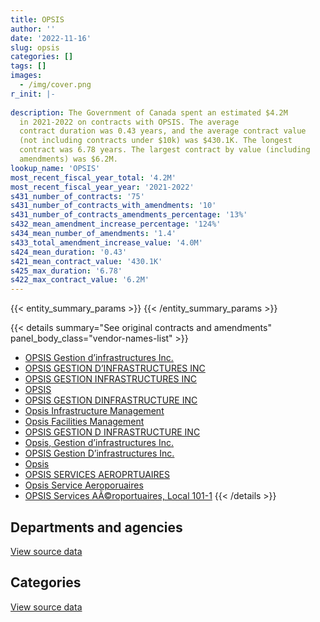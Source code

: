 ```yaml
---
title: OPSIS
author: ''
date: '2022-11-16'
slug: opsis
categories: []
tags: []
images:
  - /img/cover.png
r_init: |-
  
description: The Government of Canada spent an estimated $4.2M
  in 2021-2022 on contracts with OPSIS. The average
  contract duration was 0.43 years, and the average contract value
  (not including contracts under $10k) was $430.1K. The longest
  contract was 6.78 years. The largest contract by value (including
  amendments) was $6.2M.
lookup_name: 'OPSIS'
most_recent_fiscal_year_total: '4.2M'
most_recent_fiscal_year_year: '2021-2022'
s431_number_of_contracts: '75'
s431_number_of_contracts_with_amendments: '10'
s431_number_of_contracts_amendments_percentage: '13%'
s432_mean_amendment_increase_percentage: '124%'
s434_mean_number_of_amendments: '1.4'
s433_total_amendment_increase_value: '4.0M'
s424_mean_duration: '0.43'
s421_mean_contract_value: '430.1K'
s425_max_duration: '6.78'
s422_max_contract_value: '6.2M'
---
```


<script src="/rmarkdown-libs/htmlwidgets/htmlwidgets.js"></script>
<link href="/rmarkdown-libs/datatables-css/datatables-crosstalk.css" rel="stylesheet" />
<script src="/rmarkdown-libs/datatables-binding/datatables.js"></script>
<script src="/rmarkdown-libs/jquery/jquery-3.6.0.min.js"></script>
<link href="/rmarkdown-libs/dt-core-bootstrap/css/dataTables.bootstrap.min.css" rel="stylesheet" />
<link href="/rmarkdown-libs/dt-core-bootstrap/css/dataTables.bootstrap.extra.css" rel="stylesheet" />
<script src="/rmarkdown-libs/dt-core-bootstrap/js/jquery.dataTables.min.js"></script>
<script src="/rmarkdown-libs/dt-core-bootstrap/js/dataTables.bootstrap.min.js"></script>
<link href="/rmarkdown-libs/crosstalk/css/crosstalk.min.css" rel="stylesheet" />
<script src="/rmarkdown-libs/crosstalk/js/crosstalk.min.js"></script>
<script src="/rmarkdown-libs/htmlwidgets/htmlwidgets.js"></script>
<link href="/rmarkdown-libs/datatables-css/datatables-crosstalk.css" rel="stylesheet" />
<script src="/rmarkdown-libs/datatables-binding/datatables.js"></script>
<script src="/rmarkdown-libs/jquery/jquery-3.6.0.min.js"></script>
<link href="/rmarkdown-libs/dt-core-bootstrap/css/dataTables.bootstrap.min.css" rel="stylesheet" />
<link href="/rmarkdown-libs/dt-core-bootstrap/css/dataTables.bootstrap.extra.css" rel="stylesheet" />
<script src="/rmarkdown-libs/dt-core-bootstrap/js/jquery.dataTables.min.js"></script>
<script src="/rmarkdown-libs/dt-core-bootstrap/js/dataTables.bootstrap.min.js"></script>
<link href="/rmarkdown-libs/crosstalk/css/crosstalk.min.css" rel="stylesheet" />
<script src="/rmarkdown-libs/crosstalk/js/crosstalk.min.js"></script>

{{< entity_summary_params >}}
{{< /entity_summary_params >}}

{{< details summary="See original contracts and amendments" panel_body_class="vendor-names-list" >}}
- [OPSIS Gestion d’infrastructures Inc.](https://search.open.canada.ca/en/ct/?sort=contract_value_f%20desc&page=1&search_text=%22OPSIS%20Gestion%20d%27infrastructures%20Inc.%22)
- [OPSIS GESTION D’INFRASTRUCTURES INC](https://search.open.canada.ca/en/ct/?sort=contract_value_f%20desc&page=1&search_text=%22OPSIS%20GESTION%20D%27INFRASTRUCTURES%20INC%22)
- [OPSIS GESTION INFRASTRUCTURES INC](https://search.open.canada.ca/en/ct/?sort=contract_value_f%20desc&page=1&search_text=%22OPSIS%20GESTION%20INFRASTRUCTURES%20INC%22)
- [OPSIS](https://search.open.canada.ca/en/ct/?sort=contract_value_f%20desc&page=1&search_text=%22OPSIS%22)
- [OPSIS GESTION DINFRASTRUCTURE INC](https://search.open.canada.ca/en/ct/?sort=contract_value_f%20desc&page=1&search_text=%22OPSIS%20GESTION%20D%60INFRASTRUCTURE%20INC%22)
- [Opsis Infrastructure Management](https://search.open.canada.ca/en/ct/?sort=contract_value_f%20desc&page=1&search_text=%22Opsis%20Infrastructure%20Management%22)
- [Opsis Facilities Management](https://search.open.canada.ca/en/ct/?sort=contract_value_f%20desc&page=1&search_text=%22Opsis%20Facilities%20Management%22)
- [OPSIS GESTION D INFRASTRUCTURE INC](https://search.open.canada.ca/en/ct/?sort=contract_value_f%20desc&page=1&search_text=%22OPSIS%20GESTION%20D%20INFRASTRUCTURE%20INC%22)
- [Opsis, Gestion d’infrastructures Inc.](https://search.open.canada.ca/en/ct/?sort=contract_value_f%20desc&page=1&search_text=%22Opsis%2c%20Gestion%20d%e2%80%99infrastructures%20Inc.%22)
- [OPSIS Gestion D’infrastructures Inc.](https://search.open.canada.ca/en/ct/?sort=contract_value_f%20desc&page=1&search_text=%22OPSIS%20Gestion%20D%27infrastructures%20Inc.%22)
- [Opsis](https://search.open.canada.ca/en/ct/?sort=contract_value_f%20desc&page=1&search_text=%22Opsis%22)
- [OPSIS SERVICES AEROPRTUAIRES](https://search.open.canada.ca/en/ct/?sort=contract_value_f%20desc&page=1&search_text=%22OPSIS%20SERVICES%20AEROPRTUAIRES%22)
- [Opsis Service Aeroporuaires](https://search.open.canada.ca/en/ct/?sort=contract_value_f%20desc&page=1&search_text=%22Opsis%20Service%20Aeroporuaires%22)
- [OPSIS Services AÃ©roportuaires, Local 101-1](https://search.open.canada.ca/en/ct/?sort=contract_value_f%20desc&page=1&search_text=%22OPSIS%20Services%20A%c3%83%c2%a9roportuaires%2c%20Local%20101-1%22)
{{< /details >}}

## Departments and agencies

<div id="htmlwidget-1" style="width:100%;height:auto;" class="datatables html-widget"></div>
<script type="application/json" data-for="htmlwidget-1">{"x":{"style":"bootstrap","filter":"none","vertical":false,"data":[["<a href=\"/departments/dnd-mdn/\">National Defence<\/a>","<a href=\"/departments/ec/\">Environment and Climate Change Canada<\/a>","<a href=\"/departments/nrc-cnrc/\">National Research Council Canada<\/a>","<a href=\"/departments/tc/\">Transport Canada<\/a>"],[2561511.01,null,1638833.7,326131.88],[5711981.24,510980,1522766.88,327025.4],[2368811.62,1227024.34,1323963.4,326131.88],[1432230.98,1227024.34,1168872.06,387795.22]],"container":"<table class=\"table table-striped table-hover row-border order-column display\">\n  <thead>\n    <tr>\n      <th>Department<\/th>\n      <th>2018-2019<\/th>\n      <th>2019-2020<\/th>\n      <th>2020-2021<\/th>\n      <th>2021-2022<\/th>\n    <\/tr>\n  <\/thead>\n<\/table>","options":{"order":[[4,"desc"]],"pageLength":10,"autoWidth":true,"columnDefs":[{"targets":1,"render":"function(data, type, row, meta) {\n    return type !== 'display' ? data : DTWidget.formatCurrency(data, \"$\", 2, 3, \",\", \".\", true, null);\n  }"},{"targets":2,"render":"function(data, type, row, meta) {\n    return type !== 'display' ? data : DTWidget.formatCurrency(data, \"$\", 2, 3, \",\", \".\", true, null);\n  }"},{"targets":3,"render":"function(data, type, row, meta) {\n    return type !== 'display' ? data : DTWidget.formatCurrency(data, \"$\", 2, 3, \",\", \".\", true, null);\n  }"},{"targets":4,"render":"function(data, type, row, meta) {\n    return type !== 'display' ? data : DTWidget.formatCurrency(data, \"$\", 2, 3, \",\", \".\", true, null);\n  }"},{"width":"16%","targets":[1,2,3,4]},{"className":"dt-right","targets":[1,2,3,4]}],"orderClasses":false}},"evals":["options.columnDefs.0.render","options.columnDefs.1.render","options.columnDefs.2.render","options.columnDefs.3.render"],"jsHooks":[]}</script>
<p class="text-right">
<a href="https://github.com/GoC-Spending/contracts-data/tree/main/data/out/vendors/opsis/summary_by_fiscal_year_by_department.csv" class="source-data-link btn btn-link">View source data</a>
</p>

## Categories

<div id="htmlwidget-2" style="width:100%;height:auto;" class="datatables html-widget"></div>
<script type="application/json" data-for="htmlwidget-2">{"x":{"style":"bootstrap","filter":"none","vertical":false,"data":[["<a href=\"/categories/facilities_and_construction/\">Facilities and construction<\/a>","<a href=\"/categories/professional_services/\">Professional services<\/a>"],[3830479.68,695996.91],[3720417.37,4352336.15],[4013685.92,1232245.33],[1556667.28,2659255.32]],"container":"<table class=\"table table-striped table-hover row-border order-column display\">\n  <thead>\n    <tr>\n      <th>Category<\/th>\n      <th>2018-2019<\/th>\n      <th>2019-2020<\/th>\n      <th>2020-2021<\/th>\n      <th>2021-2022<\/th>\n    <\/tr>\n  <\/thead>\n<\/table>","options":{"order":[[4,"desc"]],"dom":"t","pageLength":30,"autoWidth":true,"columnDefs":[{"targets":1,"render":"function(data, type, row, meta) {\n    return type !== 'display' ? data : DTWidget.formatCurrency(data, \"$\", 2, 3, \",\", \".\", true, null);\n  }"},{"targets":2,"render":"function(data, type, row, meta) {\n    return type !== 'display' ? data : DTWidget.formatCurrency(data, \"$\", 2, 3, \",\", \".\", true, null);\n  }"},{"targets":3,"render":"function(data, type, row, meta) {\n    return type !== 'display' ? data : DTWidget.formatCurrency(data, \"$\", 2, 3, \",\", \".\", true, null);\n  }"},{"targets":4,"render":"function(data, type, row, meta) {\n    return type !== 'display' ? data : DTWidget.formatCurrency(data, \"$\", 2, 3, \",\", \".\", true, null);\n  }"},{"width":"16%","targets":[1,2,3,4]},{"className":"dt-right","targets":[1,2,3,4]}],"orderClasses":false,"lengthMenu":[10,25,30,50,100]}},"evals":["options.columnDefs.0.render","options.columnDefs.1.render","options.columnDefs.2.render","options.columnDefs.3.render"],"jsHooks":[]}</script>
<p class="text-right">
<a href="https://github.com/GoC-Spending/contracts-data/tree/main/data/out/vendors/opsis/summary_by_fiscal_year_by_category.csv" class="source-data-link btn btn-link">View source data</a>
</p>

